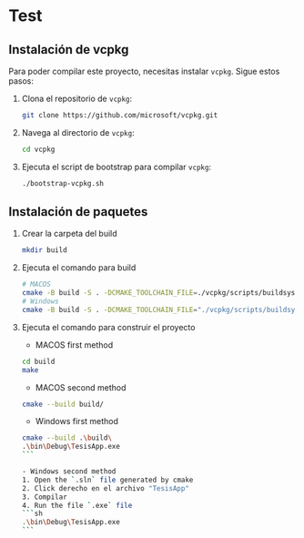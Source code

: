 # Test

## Instalación de vcpkg

Para poder compilar este proyecto, necesitas instalar `vcpkg`. Sigue estos pasos:

1. Clona el repositorio de `vcpkg`:

   ```sh
   git clone https://github.com/microsoft/vcpkg.git
   ```

2. Navega al directorio de `vcpkg`:

   ```sh
   cd vcpkg
   ```

3. Ejecuta el script de bootstrap para compilar `vcpkg`:
   ```sh
   ./bootstrap-vcpkg.sh
   ```

## Instalación de paquetes

1. Crear la carpeta del build

   ```sh
   mkdir build
   ```

2. Ejecuta el comando para build
   ```sh
   # MACOS
   cmake -B build -S . -DCMAKE_TOOLCHAIN_FILE=./vcpkg/scripts/buildsystems/vcpkg.cmake
   # Windows
   cmake -B build -S . -DCMAKE_TOOLCHAIN_FILE="./vcpkg/scripts/buildsystems/vcpkg.cmake"
   ```
3. Ejecuta el comando para construir el proyecto
   - MACOS first method
   ```sh
   cd build
   make
   ```
   - MACOS second method
   ```sh
   cmake --build build/
   ```

   - Windows first method
   ````sh
   cmake --build .\build\
   .\bin\Debug\TesisApp.exe
   ```

   - Windows second method
   1. Open the `.sln` file generated by cmake
   2. Click derecho en el archivo "TesisApp"
   3. Compilar
   4. Run the file `.exe` file
   ```sh
   .\bin\Debug\TesisApp.exe
   ```
